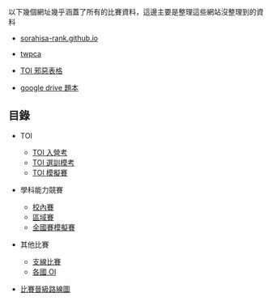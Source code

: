 以下幾個網址幾乎涵蓋了所有的比賽資料，這邊主要是整理這些網站沒整理到的資料

- [sorahisa-rank.github.io](https://sorahisa-rank.github.io/)

- [twpca](https://github.com/twpca)

- [TOI 邪惡表格](https://docs.google.com/spreadsheets/d/15wk-ahKKEDJTHlHolr5GoQiCsdj2GBDvgTDzJ00uuW8/edit)

- [google drive 題本](https://drive.google.com/drive/folders/1dqC9RmkRz-_Tb6EaRLmR3B0V-V6bzhBy)

## 目錄

-  TOI
    - [TOI 入營考](/wiki/cp/contest/TOI)
    - [TOI 選訓模考](/wiki/cp/contest/TOI_M)
    - [TOI 模擬賽](/wiki/cp/contest/TOI_mock)


- 學科能力競賽
    - [校內賽](/wiki/cp/contest/school)
    - [區域賽](/wiki/cp/contest/regional)
    - [全國賽模擬賽](/wiki/cp/contest/nhspc_mock)

- 其他比賽
    - [支線比賽](/wiki/cp/contest/other)
    - [各國 OI](/wiki/cp/contest/OI)

- [比賽晉級路線圖](/wiki/cp/contest/path)
